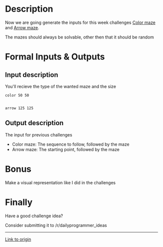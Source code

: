 # Description

Now we are going generate the inputs for this week challenges [Color maze](https://www.reddit.com/r/dailyprogrammer/comments/6qutez/20170801_challenge_325_easy_color_maze/) and [Arrow maze](https://www.reddit.com/r/dailyprogrammer/comments/6rb98p/20170803_challenge_325_intermediate_arrow_maze/).

The mazes should always be solvable, other then that it should be random

# Formal Inputs & Outputs

## Input description

You'll recieve the type of the wanted maze and the size

    color 50 50
    
    
    arrow 125 125

## Output description

The input for previous challenges

 - Color maze: The sequence to follow, followed by the maze
 - Arrow maze: The starting point, followed by the maze


# Bonus

Make a visual representation like I did in the challenges

# Finally

Have a good challenge idea?

Consider submitting it to /r/dailyprogrammer_ideas

---

[Link to origin](https://www.reddit.com/r/dailyprogrammer/6rqwxk)